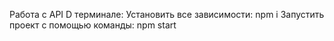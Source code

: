 Работа с API
D терминале:
Установить все зависимости: npm i
Запустить проект с помощью команды: npm start
